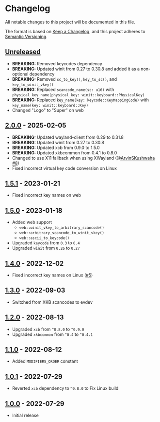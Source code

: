 # Changelog

All notable changes to this project will be documented in this file.

The format is based on [Keep a Changelog](https://keepachangelog.com/en/1.0.0/),
and this project adheres to [Semantic Versioning](https://semver.org/spec/v2.0.0.html).

[@ArvinSKushwaha]: https://github.com/ArvinSKushwaha

## [Unreleased]

- **BREAKING:** Removed keycodes dependency
- **BREAKING:** Updated winit from 0.27 to 0.30.8 and added it as a non-optional dependency
- **BREAKING:** Removed `sc_to_key()`, `key_to_sc()`, and `key_to_winit_vkey()`
- **BREAKING:** Replaced `scancode_name(sc: u16)` with `physical_key_name(physical_key: winit::keyboard::PhysicalKey)`
- **BREAKING:** Replaced `key_name(key: keycode::KeyMappingCode)` with `key_name(key: winit::keyboard::Key)`
- Changed "Logo" to "Super" on web

## [2.0.0] - 2025-02-05

- **BREAKING:** Updated wayland-client from 0.29 to 0.31.8
- **BREAKING:** Updated winit from 0.27 to 0.30.8
- **BREAKING:** Updated xcb from 0.9.0 to 1.5.0
- **BREAKING:** Updated xkbcommon from 0.4.1 to 0.8.0
- Changed to use X11 fallback when using XWayland ([@ArvinSKushwaha] [#8](https://github.com/HactarCE/key-names/pull/8))
- Fixed incorrect virtual key code conversion on Linux

## [1.5.1] - 2023-01-21

- Fixed incorrect key names on web

## [1.5.0] - 2023-01-18

- Added web support
  - `web::winit_vkey_to_arbitrary_scancode()`
  - `web::arbitrary_scancode_to_winit_vkey()`
  - `web::ascii_to_keycode()`
- Upgraded `keycode` from `0.3` to `0.4`
- Upgraded `winit` from `0.26` to `0.27`

## [1.4.0] - 2022-12-02

- Fixed incorrect key names on Linux ([#5](https://github.com/HactarCE/key-names/issues/5))

## [1.3.0] - 2022-09-03

- Switched from XKB scancodes to evdev

## [1.2.0] - 2022-08-13

- Upgraded `xcb` from `^0.8.0` to `^0.9.0`
- Upgraded `xkbcommon` from `^0.4` to `^0.4.1`

## [1.1.0] - 2022-08-12

- Added `MODIFIERS_ORDER` constant

## [1.0.1] - 2022-07-29

- Reverted `xcb` dependency to `^0.8.0` to Fix Linux build

## [1.0.0] - 2022-07-29

- Initial release

[unreleased]: https://github.com/HactarCE/key-names/compare/v2.0.1...HEAD
[2.0.1]: https://github.com/HactarCE/key-names/compare/v2.0.0...v2.0.1
[2.0.0]: https://github.com/HactarCE/key-names/compare/v1.5.1...v2.0.0
[1.5.1]: https://github.com/HactarCE/key-names/compare/v1.5.0...v1.5.1
[1.5.0]: https://github.com/HactarCE/key-names/compare/v1.4.0...v1.5.0
[1.4.0]: https://github.com/HactarCE/key-names/compare/v1.3.0...v1.4.0
[1.3.0]: https://github.com/HactarCE/key-names/compare/v1.2.0...v1.3.0
[1.2.0]: https://github.com/HactarCE/key-names/compare/v1.1.0...v1.2.0
[1.1.0]: https://github.com/HactarCE/key-names/compare/v1.0.1...v1.1.0
[1.0.1]: https://github.com/HactarCE/key-names/compare/v1.0.0...v1.0.1
[1.0.0]: https://github.com/HactarCE/key-names/releases/tag/v1.0.0
